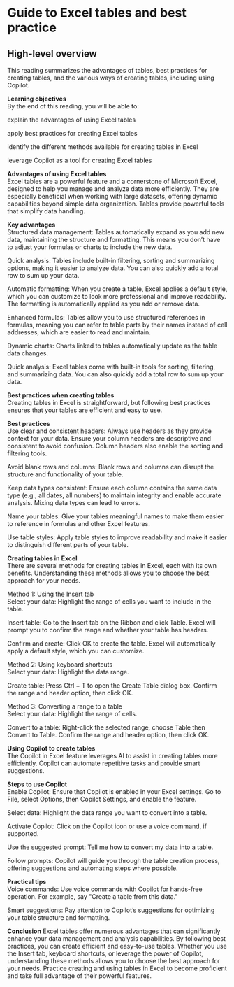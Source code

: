 # Guide to Excel tables and best practice           
## High-level overview              
This reading summarizes the advantages of tables, best practices for creating tables, and the various ways of creating tables, including using Copilot.                         

**Learning objectives**                    
By the end of this reading, you will be able to:                 

explain the advantages of using Excel tables              

apply best practices for creating Excel tables                   

identify the different methods available for creating tables in Excel                    

leverage Copilot as a tool for creating Excel tables                  

**Advantages of using Excel tables**                                   
Excel tables are a powerful feature and a cornerstone of Microsoft Excel, designed to help you manage and analyze data more efficiently. They are especially beneficial when working with large datasets, offering dynamic capabilities beyond simple data organization. Tables provide powerful tools that simplify data handling.                    

**Key advantages**                           
Structured data management: Tables automatically expand as you add new data, maintaining the structure and formatting. This means you don’t have to adjust your formulas or charts to include the new data.                         

Quick analysis: Tables include built-in filtering, sorting and summarizing options, making it easier to analyze data. You can also quickly add a total row to sum up your data.                                

Automatic formatting: When you create a table, Excel applies a default style, which you can customize to look more professional and improve readability. The formatting is automatically applied as you add or remove data.     

Enhanced formulas: Tables allow you to use structured references in formulas, meaning you can refer to table parts by their names instead of cell addresses, which are easier to read and maintain. 

Dynamic charts: Charts linked to tables automatically update as the table data changes.             

Quick analysis: Excel tables come with built-in tools for sorting, filtering, and summarizing data. You can also quickly add a total row to sum up your data.     

**Best practices when creating tables**                                   
Creating tables in Excel is straightforward, but following best practices ensures that your tables are efficient and easy to use.                

**Best practices**                                 
Use clear and consistent headers: Always use headers as they provide context for your data. Ensure your column headers are descriptive and consistent to avoid confusion. Column headers also enable the sorting and filtering tools.               
                         
Avoid blank rows and columns: Blank rows and columns can disrupt the structure and functionality of your table.    

Keep data types consistent: Ensure each column contains the same data type (e.g., all dates, all numbers) to maintain integrity and enable accurate analysis. Mixing data types can lead to errors.        

Name your tables: Give your tables meaningful names to make them easier to reference in formulas and other Excel features.          

Use table styles: Apply table styles to improve readability and make it easier to distinguish different parts of your table.    

**Creating tables in Excel**                    
There are several methods for creating tables in Excel, each with its own benefits. Understanding these methods allows you to choose the best approach for your needs.                         

Method 1: Using the Insert tab                          
Select your data: Highlight the range of cells you want to include in the table.                            

Insert table: Go to the Insert tab on the Ribbon and click Table. Excel will prompt you to confirm the range and whether your table has headers.                       


Confirm and create: Click OK to create the table. Excel will automatically apply a default style, which you can customize.                    

Method 2: Using keyboard shortcuts                          
Select your data: Highlight the data range.       

Create table: Press Ctrl + T to open the Create Table dialog box. Confirm the range and header option, then click OK.

Method 3: Converting a range to a table              
Select your data: Highlight the range of cells.                        

Convert to a table: Right-click the selected range, choose Table then Convert to Table. Confirm the range and header option, then click OK.                

**Using Copilot to create tables**                  
The Copilot in Excel feature leverages AI to assist in creating tables more efficiently. Copilot can automate repetitive tasks and provide smart suggestions.               

**Steps to use Copilot**               
Enable Copilot: Ensure that Copilot is enabled in your Excel settings. Go to File, select Options, then Copilot Settings, and enable the feature.      

Select data: Highlight the data range you want to convert into a table.             

Activate Copilot: Click on the Copilot icon or use a voice command, if supported.               

Use the suggested prompt: Tell me how to convert my data into a table.                         

Follow prompts: Copilot will guide you through the table creation process, offering suggestions and automating steps where possible.                       

**Practical tips**                
Voice commands: Use voice commands with Copilot for hands-free operation. For example, say "Create a table from this data."                                  

Smart suggestions: Pay attention to Copilot’s suggestions for optimizing your table structure and formatting.        

**Conclusion**
Excel tables offer numerous advantages that can significantly enhance your data management and analysis capabilities. By following best practices, you can create efficient and easy-to-use tables. Whether you use the Insert tab, keyboard shortcuts, or leverage the power of Copilot, understanding these methods allows you to choose the best approach for your needs. Practice creating and using tables in Excel to become proficient and take full advantage of their powerful features.      